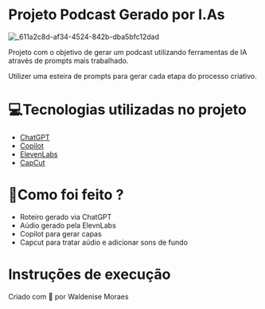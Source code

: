 # Projeto Podcast Gerado por I.As
![_611a2c8d-af34-4524-842b-dba5bfc12dad](https://github.com/WaldeniseMoraes/Criando-podcast-com-IA-Generativas/assets/161647255/9f5e79ce-5bd4-42d0-b2bb-6bd146fb751a)

Projeto com o objetivo de gerar um podcast utilizando ferramentas de IA através de prompts mais trabalhado.

Utilizer uma esteira de prompts para gerar cada etapa do processo criativo.

# 💻Tecnologias utilizadas no projeto
* [ChatGPT](https://chat.openai.com/)
* [Copilot](https://copilot.microsoft.com/)
* [ElevenLabs](https://elevenlabs.io/app/speech-synthesis)
* [CapCut](https://www.capcut.com/)

# 🧠Como foi feito ?
* Roteiro gerado via ChatGPT
* Aúdio gerado pela ElevnLabs
* Copilot para gerar capas
* Capcut para tratar aúdio e adicionar sons de fundo
# Instruções de execução

Criado com 💌 por Waldenise Moraes
